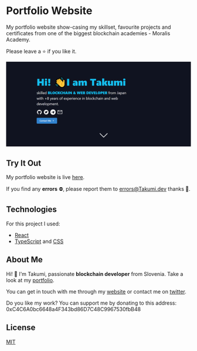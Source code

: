 # Portfolio Website
My portfolio website show-casing my skillset, favourite projects and certificates from one of the biggest blockchain academies - Moralis Academy. 

Please leave a ⭐ if you like it.

![Portfolio Preview](./portfolio-preview.png)

## Try It Out
My portfolio website is live [here](https://Takumi.dev/).

If you find any **errors** ⛔, please report them to [errors@Takumi.dev](mailto:errors@Takumi.dev) thanks 🙏.

## Technologies
For this project I used:
- [React](https://reactjs.org/)
- [TypeScript](https://www.typescriptlang.org/) and [CSS](https://developer.mozilla.org/en-US/docs/Web/CSS)

## About Me
Hi! 👋 I'm Takumi, passionate **blockchain developer** from Slovenia. Take a look at my [portfolio](https://Takumi.dev).

You can get in touch with me through my [website](https://Takumi.dev) or contact me on [twitter](https://twitter.com/0xTakumi).

Do you like my work? You can support me by donating to this address: 0xC4C6A0bc6648a4F343bd86D7C48C9967530fbB48

## License
[MIT](https://choosealicense.com/licenses/mit/)